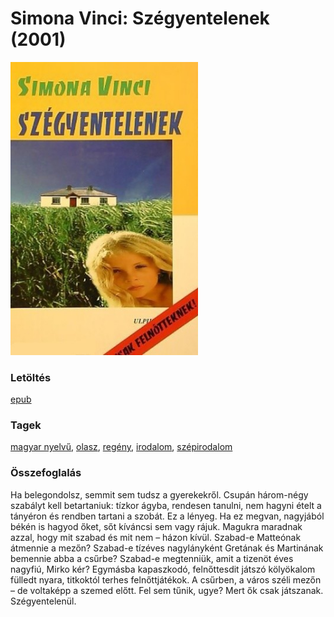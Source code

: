 # <a name="id_609">Simona Vinci: Szégyentelenek (2001)</a>
<img src="https://github.com/BercziSandor/calibre_lib/raw/main/libs/main/Simona%20Vinci/Szegyentelenek%20%28609%29/cover.jpg" alt="cover" width="300"/>

### Letöltés
[epub](https://github.com/BercziSandor/calibre_lib/raw/main/libs/main/Simona%20Vinci/Szegyentelenek%20%28609%29/Szegyentelenek%20-%20Simona%20Vinci.epub)

### Tagek
[magyar nyelvű](https://github.com/berczisandor/calibre_lib/blob/main/libs/main/_tags/magyar%20nyelv%c5%b1.md), [olasz](https://github.com/berczisandor/calibre_lib/blob/main/libs/main/_tags/olasz.md), [regény](https://github.com/berczisandor/calibre_lib/blob/main/libs/main/_tags/reg%c3%a9ny.md), [irodalom](https://github.com/berczisandor/calibre_lib/blob/main/libs/main/_tags/irodalom.md), [szépirodalom](https://github.com/berczisandor/calibre_lib/blob/main/libs/main/_tags/sz%c3%a9pirodalom.md)

### Összefoglalás
<div>
<p>Ha belegondolsz, semmit sem tudsz a gyerekekről. Csupán három-négy szabályt kell betartaniuk: tízkor ágyba, rendesen tanulni, nem hagyni ételt a tányéron és rendben tartani a szobát. Ez a lényeg. Ha ez megvan, nagyjából békén is hagyod őket, sőt kíváncsi sem vagy rájuk. Magukra maradnak azzal, hogy mit szabad és mit nem – házon kívül. Szabad-e Matteónak átmennie a mezőn? Szabad-e tízéves nagylányként Gretának és Martinának bemennie abba a csűrbe? Szabad-e megtenniük, amit a tizenöt éves nagyfiú, Mirko kér? Egymásba kapaszkodó, felnőttesdit játszó kölyökalom fülledt nyara, titkoktól terhes felnőttjátékok. A csűrben, a város széli mezőn – de voltaképp a szemed előtt. Fel sem tűnik, ugye? Mert ők csak játszanak. Szégyentelenül.</p></div>


